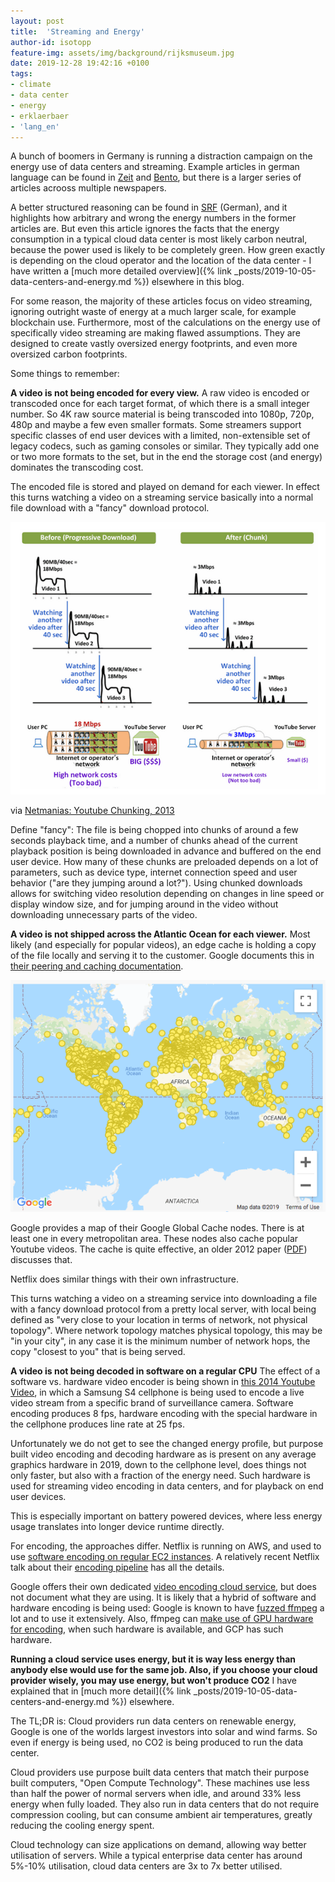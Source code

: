 ```yaml
---
layout: post
title:  'Streaming and Energy'
author-id: isotopp
feature-img: assets/img/background/rijksmuseum.jpg
date: 2019-12-28 19:42:16 +0100
tags:
- climate
- data center
- energy
- erklaerbaer
- 'lang_en'
---
```

A bunch of boomers in Germany is running a distraction campaign on the energy use of data centers and streaming. Example articles in german language can be found in
[Zeit](https://www.zeit.de/2020/01/digitalpolitik-digitalisierung-klimaschutz-co2-stromverbrauch)
and
[Bento](https://www.bento.de/politik/klickscham-wie-viel-co2-streaming-und-googlen-verursacht-und-welche-loesungen-es-gibt-a-c6e5ff54-71e9-46da-80cf-6ee1547d8b3a),
but there is a larger series of articles acrooss multiple newspapers.

A better structured reasoning can be found in [SRF](https://www.srf.ch/news/panorama/energieverbrauch-im-internet-warum-streaming-viel-strom-braucht) (German), and it highlights how arbitrary and wrong the energy numbers in the former articles are. But even this article ignores the facts that the energy consumption in a typical cloud data center is most likely carbon neutral, because the power used is likely to be completely green. How green exactly is depending on the cloud operator and the location of the data center - I have written a [much more detailed overview]({% link _posts/2019-10-05-data-centers-and-energy.md %}) elsewhere in this blog.

For some reason, the majority of these articles focus on video streaming, ignoring outright waste of energy at a much larger scale, for example blockchain use. Furthermore, most of the calculations on the energy use of specifically video streaming are making flawed assumptions. They are designed to create vastly oversized energy footprints, and even more oversized carbon footprints.

Some things to remember:

**A video is not being encoded for every view.** A raw video is encoded or transcoded once for each target format, of which there is a small integer number. So 4K raw source material is being transcoded into 1080p, 720p, 480p and maybe a few even smaller formats. Some streamers support specific classes of end user devices with a limited, non-extensible set of legacy codecs, such as gaming consoles or similar. They typically add one or two more formats to the set, but in the end the storage cost (and energy) dominates the transcoding cost.

The encoded file is stored and played on demand for each viewer. In effect this turns watching a video on a streaming service basically into a normal file download with a "fancy" download protocol.

![](/uploads/2019/12/google-chunked.png)

via [Netmanias: Youtube Chunking, 2013](https://www.netmanias.com/en/post/blog/5923/google-http-adaptive-streaming-iptv-video-streaming-youtube/youtube-changing-the-way-of-delivering-videos-chunking-and-adaptive-streaming-are-in-progressive-download-is-out)

Define "fancy": The file is being chopped into chunks of around a few seconds playback time, and a number of chunks ahead of the current playback position is being downloaded in advance and buffered on the end user device. How many of these chunks are preloaded depends on a lot of parameters, such as device type, internet connection speed and user behavior ("are they jumping around a lot?"). Using chunked downloads allows for switching video resolution depending on changes in line speed or display window size, and for jumping around in the video without downloading unnecessary parts of the video.

**A video is not shipped across the Atlantic Ocean for each viewer.** Most likely (and especially for popular videos), an edge cache is holding a copy of the file locally and serving it to the customer. Google documents this in [their peering and caching documentation](https://peering.google.com/#/infrastructure).

![](/uploads/2019/12/google-edge.png)

Google provides a map of their Google Global Cache nodes. There is at least one in every metropolitan area. These nodes also cache popular Youtube videos. The cache is quite effective, an older 2012 paper ([PDF](https://www.net.in.tum.de/fileadmin/bibtex/publications/papers/braun_noms2012_youtube_caching.pdf)) discusses that.

Netflix does similar things with their own infrastructure.

This turns watching a video on a streaming service into downloading a file with a fancy download protocol from a pretty local server, with local being defined as "very close to your location in terms of network, not physical topology". Where network topology matches physical topology, this may be "in your city", in any case it is the minimum number of network hops, the copy "closest to you" that is being served.

**A video is not being decoded in software on a regular CPU** The effect of a software vs. hardware video encoder is being shown in [this 2014 Youtube Video](https://www.youtube.com/watch?v=2YpOZV8elqA), in which a Samsung S4 cellphone is being used to encode a live video stream from a specific brand of surveillance camera. Software encoding produces 8 fps, hardware encoding with the special hardware in the cellphone produces line rate at 25 fps. 

Unfortunately we do not get to see the changed energy profile, but purpose built video encoding and decoding hardware as is present on any average graphics hardware in 2019, down to the cellphone level, does things not only faster, but also with a fraction of the energy need. Such hardware is used for streaming video encoding in data centers, and for playback on end user devices.

This is especially important on battery powered devices, where less energy usage translates into longer device runtime directly.

For encoding, the approaches differ. Netflix is running on AWS, and used to use [software encoding on regular EC2 instances](https://medium.com/netflix-techblog/high-quality-video-encoding-at-scale-d159db052746). A relatively recent Netflix talk about their [encoding pipeline](https://www.youtube.com/watch?v=JouA10QJiNc) has all the details.

Google offers their own dedicated [video encoding cloud service](https://cloud.google.com/solutions/media-entertainment/use-cases/video-encoding-transcoding/), but does not document what they are using. It is likely that a hybrid of software and hardware encoding is being used: Google is known to have [fuzzed ffmpeg](https://www.quora.com/What-does-YouTube-use-for-encoding-video/answer/Ciro-Santilli) a lot and to use it extensively. Also, ffmpeg can [make use of GPU hardware for encoding](https://www.tal.org/tutorials/ffmpeg_nvidia_encode), when such hardware is available, and GCP has such hardware.


**Running a cloud service uses energy, but it is way less energy than anybody else would use for the same job. Also, if you choose your cloud provider wisely, you may use energy, but won't produce CO2** I have explained that in [much more detail]({% link _posts/2019-10-05-data-centers-and-energy.md %}) elsewhere.

The TL;DR is: Cloud providers run data centers on renewable energy, Google is one of the worlds largest investors into solar and wind farms. So even if energy is being used, no CO2 is being produced to run the data center.

Cloud providers use purpose built data centers that match their purpose built computers, "Open Compute Technology". These machines use less than half the power of normal servers when idle, and around 33% less energy when fully loaded. They also run in data centers that do not require compression cooling, but can consume ambient air temperatures, greatly reducing the cooling energy spent.

Cloud technology can size applications on demand, allowing way better utilisation of servers. While a typical enterprise data center has around 5%-10% utilisation, cloud data centers are 3x to 7x better utilised.
